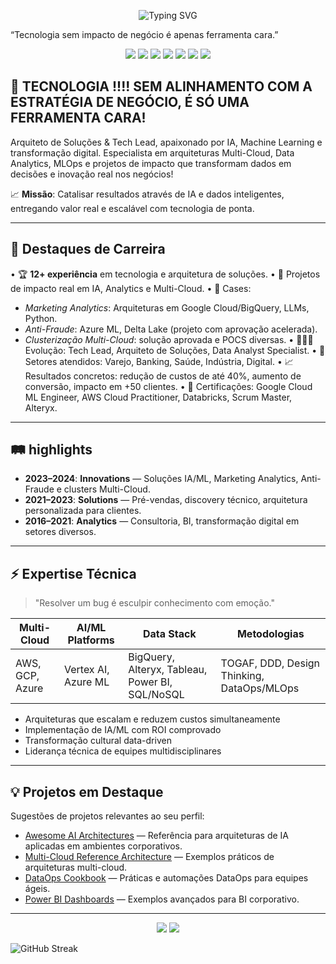 <!-- Banner Animado -->
<p align="center">
  <img src="https://readme-typing-svg.demolab.com?font=Fira+Code&duration=2500&pause=500&color=00C9A7&center=true&vCenter=true&width=700&height=60&lines=👾+Hello%2C+I%27m+Thiago+Cruz!;+AI+%7C+Multi-Cloud+%7C+Data+Solutions+Architect+🪖;+Arquitetando+o+futuro+com+IA+e+Dados" alt="Typing SVG" />
</p>
“Tecnologia sem impacto de negócio é apenas ferramenta cara.”
<!-- Badges de Contato e Certificações -->
<p align="center">
  <a href="https://www.linkedin.com/in/duartcruz"><img src="https://img.shields.io/badge/LinkedIn-blue?logo=linkedin&style=for-the-badge" /></a>
  <a href="mailto:duartcruz@hotmail.com"><img src="https://img.shields.io/badge/Email-direto-d14836?logo=gmail&style=for-the-badge" /></a>
  <img src="https://img.shields.io/badge/Google%20ML%20Engineer-FFD700?logo=google-cloud&logoColor=black&style=for-the-badge" />
  <img src="https://img.shields.io/badge/AWS%20Cloud%20Practitioner-232F3E?logo=amazon-aws&logoColor=white&style=for-the-badge" />
  <img src="https://img.shields.io/badge/Databricks-FF5733?logo=databricks&logoColor=white&style=for-the-badge" />
  <img src="https://img.shields.io/badge/Alteryx-0080FF?logo=alteryx&logoColor=white&style=for-the-badge" />
  <img src="https://img.shields.io/badge/Scrum%20Master-6DB33F?logo=scrum&logoColor=white&style=for-the-badge" />
</p>

## 🌟 TECNOLOGIA !!!! SEM ALINHAMENTO COM A ESTRATÉGIA DE NEGÓCIO, É SÓ UMA FERRAMENTA CARA!

Arquiteto de Soluções & Tech Lead, apaixonado por IA, Machine Learning e transformação digital. Especialista em arquiteturas Multi-Cloud, Data Analytics, MLOps e projetos de impacto que transformam dados em decisões e inovação real nos negócios!

📈 **Missão**: Catalisar resultados através de IA e dados inteligentes, entregando valor real e escalável com tecnologia de ponta.

---

## 💼 Destaques de Carreira

• 🏆 **12+ experiência** em tecnologia e arquitetura de soluções.
• 🚀 Projetos de impacto real em IA, Analytics e Multi-Cloud.
• 🎯 Cases:
   - *Marketing Analytics*: Arquiteturas em Google Cloud/BigQuery, LLMs, Python.
   - *Anti-Fraude*: Azure ML, Delta Lake (projeto com aprovação acelerada).
   - *Clusterização Multi-Cloud*: solução aprovada e POCS diversas.
• 👨🏻‍💼 Evolução: Tech Lead, Arquiteto de Soluções, Data Analyst Specialist.
• 👔 Setores atendidos: Varejo, Banking, Saúde, Indústria, Digital.
• 📈 Resultados concretos: redução de custos de até 40%, aumento de conversão, impacto em +50 clientes.
• 🔖 Certificações: Google Cloud ML Engineer, AWS Cloud Practitioner, Databricks, Scrum Master, Alteryx.

---

## 🛤️ highlights

- **2023–2024**: **Innovations** — Soluções IA/ML, Marketing Analytics, Anti-Fraude e clusters Multi-Cloud.
- **2021–2023**: **Solutions** — Pré-vendas, discovery técnico, arquitetura personalizada para clientes.
- **2016–2021**: **Analytics** — Consultoria, BI, transformação digital em setores diversos.

---

## ⚡ Expertise Técnica

> "Resolver um bug é esculpir conhecimento com emoção."

| Multi-Cloud        | AI/ML Platforms         | Data Stack                                 | Metodologias                     |
|--------------------|------------------------|--------------------------------------------|-----------------------------------|
| AWS, GCP, Azure   | Vertex AI, Azure ML    | BigQuery, Alteryx, Tableau, Power BI, SQL/NoSQL | TOGAF, DDD, Design Thinking, DataOps/MLOps |

- Arquiteturas que escalam e reduzem custos simultaneamente
- Implementação de IA/ML com ROI comprovado
- Transformação cultural data-driven
- Liderança técnica de equipes multidisciplinares

---

## 💡 Projetos em Destaque

Sugestões de projetos relevantes ao seu perfil:

- [Awesome AI Architectures](https://github.com/onnx/onnx) — Referência para arquiteturas de IA aplicadas em ambientes corporativos.
- [Multi-Cloud Reference Architecture](https://github.com/aws-samples/aws-multi-cloud-reference-architecture) — Exemplos práticos de arquiteturas multi-cloud.
- [DataOps Cookbook](https://github.com/dataops-tk/dataops-cookbook) — Práticas e automações DataOps para equipes ágeis.
- [Power BI Dashboards](https://github.com/microsoft/powerbi-desktop-samples) — Exemplos avançados para BI corporativo.

---

<p align="center">
  <img src="https://github-readme-stats.vercel.app/api?username=AD-Thiago&show_icons=true&theme=tokyonight" />
  <img src="https://github-readme-stats.vercel.app/api/top-langs/?username=AD-Thiago&layout=compact&theme=tokyonight" />
</p>

<img src="https://github-readme-streak-stats.herokuapp.com/?user=AD-Thiago&theme=tokyonight" alt="GitHub Streak" />
